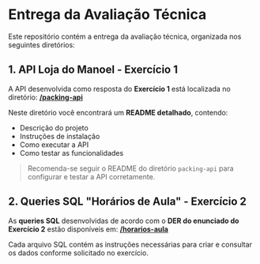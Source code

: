 # Entrega da Avaliação Técnica

Este repositório contém a entrega da avaliação técnica, organizada nos seguintes diretórios:

## 1. API Loja do Manoel - Exercício 1

A API desenvolvida como resposta do **Exercício 1** está localizada no diretório: [**/packing-api**](https://github.com/thiagowaib/avaliacao-l2/tree/main/packing-api)

Neste diretório você encontrará um **README detalhado**, contendo:

- Descrição do projeto
- Instruções de instalação
- Como executar a API
- Como testar as funcionalidades

> Recomenda-se seguir o README do diretório `packing-api` para configurar e testar a API corretamente.

## 2. Queries SQL "Horários de Aula" - Exercício 2

As **queries SQL** desenvolvidas de acordo com o **DER do enunciado do Exercício 2** estão disponíveis em: [**/horarios-aula**](https://github.com/thiagowaib/avaliacao-l2/tree/main/horarios-aula)

Cada arquivo SQL contém as instruções necessárias para criar e consultar os dados conforme solicitado no exercício.
